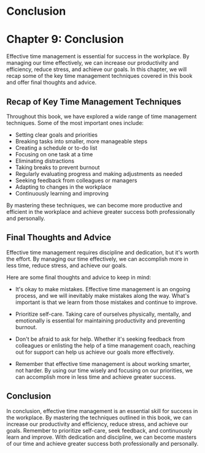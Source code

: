 # Conclusion

Chapter 9: Conclusion
=====================

Effective time management is essential for success in the workplace. By managing our time effectively, we can increase our productivity and efficiency, reduce stress, and achieve our goals. In this chapter, we will recap some of the key time management techniques covered in this book and offer final thoughts and advice.

Recap of Key Time Management Techniques
---------------------------------------

Throughout this book, we have explored a wide range of time management techniques. Some of the most important ones include:

* Setting clear goals and priorities
* Breaking tasks into smaller, more manageable steps
* Creating a schedule or to-do list
* Focusing on one task at a time
* Eliminating distractions
* Taking breaks to prevent burnout
* Regularly evaluating progress and making adjustments as needed
* Seeking feedback from colleagues or managers
* Adapting to changes in the workplace
* Continuously learning and improving

By mastering these techniques, we can become more productive and efficient in the workplace and achieve greater success both professionally and personally.

Final Thoughts and Advice
-------------------------

Effective time management requires discipline and dedication, but it's worth the effort. By managing our time effectively, we can accomplish more in less time, reduce stress, and achieve our goals.

Here are some final thoughts and advice to keep in mind:

* It's okay to make mistakes. Effective time management is an ongoing process, and we will inevitably make mistakes along the way. What's important is that we learn from those mistakes and continue to improve.

* Prioritize self-care. Taking care of ourselves physically, mentally, and emotionally is essential for maintaining productivity and preventing burnout.

* Don't be afraid to ask for help. Whether it's seeking feedback from colleagues or enlisting the help of a time management coach, reaching out for support can help us achieve our goals more effectively.

* Remember that effective time management is about working smarter, not harder. By using our time wisely and focusing on our priorities, we can accomplish more in less time and achieve greater success.

Conclusion
----------

In conclusion, effective time management is an essential skill for success in the workplace. By mastering the techniques outlined in this book, we can increase our productivity and efficiency, reduce stress, and achieve our goals. Remember to prioritize self-care, seek feedback, and continuously learn and improve. With dedication and discipline, we can become masters of our time and achieve greater success both professionally and personally.